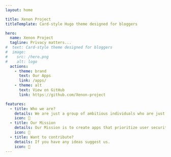 ```yaml
---
layout: home

title: Xenon Project
titleTemplate: Card-style Hugo theme designed for bloggers

hero:
  name: Xenon Project
  tagline: Privacy matters...
#  text: Card-style theme designed for bloggers
#  image:
#    src: /hero.png
#    alt: logo
  actions:
    - theme: brand
      text: Our Apps
      link: /apps/
    - theme: alt
      text: View on GitHub
      link: https://github.com/Xenon-project

features:
  - title: Who we are? 
    details: We are just a group of ambitious individuals who are just starting out in the world of app development.
    icon: 🤔
  - title: Our Mission
    details: Our Mission is to create apps that prioritize user security.
    icon: 🎯
  - title: Want to contribute?
    details: If you have any ideas suggest us. 
    icon: 💁
---
```

